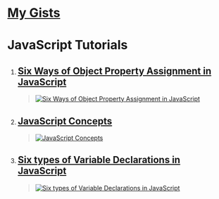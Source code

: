 # [My Gists](https://gist.github.com/abhisekp)

# JavaScript Tutorials

1. ## [Six Ways of Object Property Assignment in JavaScript](https://bit.ly/js-obj)
   > [![Six Ways of Object Property Assignment in JavaScript](https://i.imgur.com/g0W9lGk.png)](https://bit.ly/js-obj)
2. ## [JavaScript Concepts](https://bit.ly/js-concepts)
   > [![JavaScript Concepts](https://i.imgur.com/BdhA2NL.png)](https://bit.ly/js-concepts)
3. ## [Six types of Variable Declarations in JavaScript](https://bit.ly/js-vars)
   > [![Six types of Variable Declarations in JavaScript](https://i.imgur.com/ErRL7Er.png)](https://bit.ly/js-vars)
